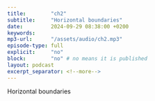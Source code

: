 ```yaml
---
title:        "ch2"
subtitle:     "Horizontal boundaries"
date:         2024-09-29 08:38:00 +0200
keywords:
mp3-url:      "/assets/audio/ch2.mp3"
episode-type: full
explicit:     "no"
block:        "no" # no means it is published
layout: podcast
excerpt_separator: <!--more-->
---
```

Horizontal boundaries
